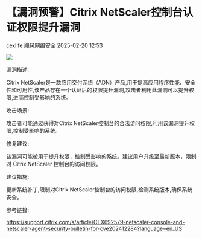 #  【漏洞预警】Citrix NetScaler控制台认证权限提升漏洞   
cexlife  飓风网络安全   2025-02-20 12:53  
  
![](https://mmbiz.qpic.cn/mmbiz_png/ibhQpAia4xu01lB6SgX60QOwNKRRHR8LlDXRr1MvP05OLEQYppzwxo34vibF9XXiakPn3ic7jvPfJI5GwoITibicypEng/640?wx_fmt=png&from=appmsg "")  
  
漏洞描述:  
  
Citriх NеtSсаlеr是一款应用交付网络（ADN）产品,用于提高应用程序性能、安全性和可用性,该产品存在一个认证后的权限提升漏洞,攻击者利用此漏洞可以提升权限,进而控制受影响的系统。  
  
攻击场景:  
  
攻击者可能通过获得对Citrix NetScaler控制台的合法访问权限,利用该漏洞提升权限,控制受影响的系统。  
  
修复建议:  
  
该漏洞可能被用于提升权限，控制受影响的系统。建议用户升级至最新版本，限制对 Citrix NetScaler 控制台的访问权限。  
  
建议措施:  
  
更新系统补丁,限制对Citrix NetScaler控制台的访问权限,检测系统版本,确保系统安全。  
  
参考链接:  
  
https://support.citrix.com/s/article/CTX692579-netscaler-console-and-netscaler-agent-security-bulletin-for-cve202412284?language=en_US  
  
  
